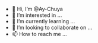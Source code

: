 - 👋 Hi, I’m @Ay-Chuya
- 👀 I’m interested in ...
- 🌱 I’m currently learning ...
- 💞️ I’m looking to collaborate on ...
- 📫 How to reach me ...

<!---
Ay-Chuya/Ay-Chuya is a ✨ special ✨ repository because its `README.md` (this file) appears on your GitHub profile.
You can click the Preview link to take a look at your changes.
--->
